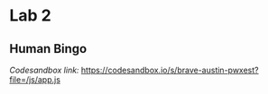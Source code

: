 # Lab 2

## Human Bingo
*Codesandbox link:* https://codesandbox.io/s/brave-austin-pwxest?file=/js/app.js